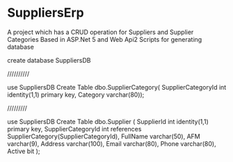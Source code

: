 # SuppliersErp
A project which has a CRUD operation for Suppliers and Supplier Categories
Based in ASP.Net 5 and Web Api2
Scripts for generating database

create database SuppliersDB

//////////

use SuppliersDB
Create Table dbo.SupplierCategory(
SupplierCategoryId int identity(1,1) primary key,
Category varchar(80));

/////////

use SuppliersDB
Create Table dbo.Supplier (
SupplierId int identity(1,1) primary key,
SupplierCategoryId int references SupplierCategory(SupplierCategoryId),
FullName varchar(50),
AFM varchar(9),
Address varchar(100),
Email varchar(80),
Phone varchar(80),
Active bit
);
